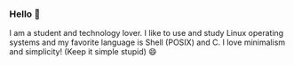 ### Hello 👋
I am a student and technology lover. I like to use and study Linux operating systems and my favorite language is Shell (POSIX) and C. I love minimalism and simplicity! (Keep it simple stupid) 😄
